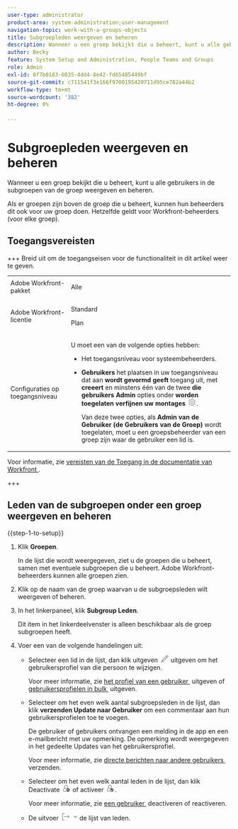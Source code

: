 ```yaml
---
user-type: administrator
product-area: system-administration;user-management
navigation-topic: work-with-a-groups-objects
title: Subgroepleden weergeven en beheren
description: Wanneer u een groep bekijkt die u beheert, kunt u alle gebruikers in de subgroepen van de groep weergeven en beheren.
author: Becky
feature: System Setup and Administration, People Teams and Groups
role: Admin
exl-id: 8f7b0183-6035-4dd4-8e42-fd65485449bf
source-git-commit: c711541f3e166f9700195420711d95ce782a44b2
workflow-type: tm+mt
source-wordcount: '382'
ht-degree: 0%

---
```


# Subgroepleden weergeven en beheren

Wanneer u een groep bekijkt die u beheert, kunt u alle gebruikers in de subgroepen van de groep weergeven en beheren.

Als er groepen zijn boven de groep die u beheert, kunnen hun beheerders dit ook voor uw groep doen. Hetzelfde geldt voor Workfront-beheerders (voor elke groep).

## Toegangsvereisten

+++ Breid uit om de toegangseisen voor de functionaliteit in dit artikel weer te geven.

<table style="table-layout:auto"> 
 <col> 
 <col> 
 <tbody> 
  <tr> 
   <td>Adobe Workfront-pakket</td> 
   <td><p>Alle</p></td>
  </tr> 
  <tr> 
   <td>Adobe Workfront-licentie</td> 
   <td><p>Standard</p>
       <p>Plan</p></td> 
  </tr> 
  <tr> 
   <td>Configuraties op toegangsniveau</td> 
   <td> <p>U moet een van de volgende opties hebben:</p> 
    <ul> 
     <li> <p>Het toegangsniveau voor systeembeheerders. </li> 
     <li> <p><b> Gebruikers </b> het plaatsen in uw toegangsniveau dat aan <b> wordt gevormd geeft </b> toegang uit, met <b> creeert </b> en minstens één van de twee <b> die gebruikers Admin </b> opties onder <b> worden toegelaten verfijnen uw montages </b> <img src="assets/gear-icon-settings.png">. </p> <p>Van deze twee opties, als <b> Admin van de Gebruiker (de Gebruikers van de Groep) </b> wordt toegelaten, moet u een groepsbeheerder van een groep zijn waar de gebruiker een lid is.</p> </li> 
    </ul> </td> 
  </tr>  
 </tbody> 
</table>

Voor informatie, zie [&#x200B; vereisten van de Toegang in de documentatie van Workfront &#x200B;](/help/quicksilver/administration-and-setup/add-users/access-levels-and-object-permissions/access-level-requirements-in-documentation.md).

+++

## Leden van de subgroepen onder een groep weergeven en beheren

{{step-1-to-setup}}

1. Klik **Groepen**.

   In de lijst die wordt weergegeven, ziet u de groepen die u beheert, samen met eventuele subgroepen die u beheert. Adobe Workfront-beheerders kunnen alle groepen zien.

1. Klik op de naam van de groep waarvan u de subgroepsleden wilt weergeven of beheren.
1. In het linkerpaneel, klik **Subgroup Leden**.

   Dit item in het linkerdeelvenster is alleen beschikbaar als de groep subgroepen heeft.

1. Voer een van de volgende handelingen uit:

   * Selecteer een lid in de lijst, dan klik uitgeven ![&#x200B; pictogram &#x200B;](assets/edit-icon.png) uitgeven om het gebruikersprofiel van die persoon te wijzigen.

     Voor meer informatie, zie [&#x200B; het profiel van een gebruiker &#x200B;](../../../administration-and-setup/add-users/create-and-manage-users/edit-a-users-profile.md) uitgeven of [&#x200B; gebruikersprofielen in bulk &#x200B;](../../../administration-and-setup/add-users/create-and-manage-users/edit-user-profiles-in-bulk.md) uitgeven.

   * Selecteer om het even welk aantal subgroepsleden in de lijst, dan klik **verzenden Update naar Gebruiker** om een commentaar aan hun gebruikersprofielen toe te voegen.

     De gebruiker of gebruikers ontvangen een melding in de app en een e-mailbericht met uw opmerking. De opmerking wordt weergegeven in het gedeelte Updates van het gebruikersprofiel.

     Voor meer informatie, zie [&#x200B; directe berichten naar andere gebruikers &#x200B;](/help/quicksilver/people-teams-and-groups/work-directly-with-others/send-direct-messages-to-other-users.md) verzenden.

   * Selecteer om het even welk aantal leden in de lijst, dan klik Deactivate ![&#x200B; gebruiker &#x200B;](assets/deactivate-user.png) of activeer ![&#x200B; gebruiker &#x200B;](assets/activate-user.png).

     Voor meer informatie, zie [&#x200B; een gebruiker &#x200B;](../../../administration-and-setup/add-users/create-and-manage-users/deactivate-a-user.md) deactiveren of reactiveren.

   * De uitvoer ![&#x200B; Uitvoer &#x200B;](assets/export.png) de lijst van leden.
